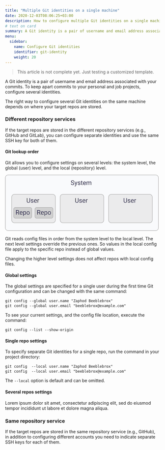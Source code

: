 ```yaml
---
title: "Multiple Git identities on a single machine"
date: 2020-12-03T08:06:25+03:00
description: How to configure multiple Git identities on a single machine
# text on card
summary: A Git identity is a pair of username and email address associated with your commits. To keep apart commits to your personal and job projects, configure several identities.
menu:
  sidebar:
    name: Configure Git identities
    identifier: git-identity
    weight: 20
---
```


> This article is not complete yet. Just testing a customized template.

A Git identity is a pair of username and email address associated with your commits. To keep apart commits to your 
personal and job projects, configure several identities.

The right way to configure several Git identities on the same machine depends on where your target repos are stored. 

### Different repository services

If the target repos are stored in the different repository services (e.g., GitHub and GitLab), you can configure separate identities 
and use the same SSH key for both of them.

#### Git lookup order

Git allows you to configure settings on several levels: the system level, the global (user) level, and the local (repository) level.

![](/posts/git-identities/img/config-levels.png)

Git reads config files in order from the system level to the local level. The next level settings override the previous ones. 
So values in the local config file apply to the specific repo instead of global values. 

Changing the higher level settings does not affect repos with local config files.

#### Global settings

The global settings are specified for a single user during the first time Git configuration and can be changed with the same command:

```console
git config --global user.name "Zaphod Beeblebrox"
git config --global user.email "beeblebrox@example.com"
```

To see your current settings, and the config file location, execute the command:

```console
git config --list --show-origin
```

#### Single repo settings

To specify separate Git identities for a single repo, run the command in your project directory:

```console
git config  --local user.name "Zaphod Beeblebrox"
git config  --local user.email "beeblebrox@example.com"
```

The `--local` option is default and can be omitted.

#### Several repos settings

Lorem ipsum dolor sit amet, consectetur adipiscing elit, sed do eiusmod tempor incididunt ut labore et dolore magna aliqua.

### Same repository service

If the target repos are stored in the same repository service (e.g., GitHub), in addition to configuring different accounts you need to 
indicate separate SSH keys for each of them.


